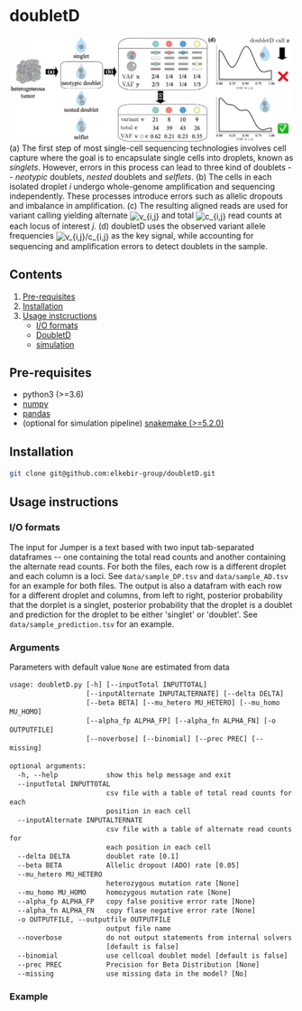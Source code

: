 # doubletD

![Overview of doubletD](doubletD_overview.png)
(a) The first step of most single-cell sequencing technologies involves cell capture where the goal is to encapsulate single cells into droplets, known as *singlets*.
However, errors in this process can lead to three kind of doublets -- *neotypic* doublets, *nested* doublets and *selflets*.
(b) The cells in each isolated droplet $i$ undergo whole-genome amplification and sequencing independently.
These processes introduce errors such as allelic dropouts and imbalance in amplification.
(c) The resulting aligned reads are used for variant calling yielding alternate <img src="http://www.sciweavers.org/tex2img.php?eq=v_%7Bi%2Cj%7D&bc=White&fc=Black&im=jpg&fs=12&ff=arev&edit=0" align="center" border="0" alt="v_{i,j}" width="28" height="18" />
and total <img src="http://www.sciweavers.org/tex2img.php?eq=v_%7Bi%2Cj%7D&bc=White&fc=Black&im=jpg&fs=12&ff=arev&edit=0" align="center" border="0" alt="c_{i,j}" width="28" height="18" />
 read counts at each locus of interest *j*.
(d) doubletD uses the observed variant allele frequencies <img src="http://www.sciweavers.org/tex2img.php?eq=v_%7Bi%2Cj%7D&bc=White&fc=Black&im=jpg&fs=12&ff=arev&edit=0" align="center" border="0" alt="v_{i,j}/c_{i,j}" width="28" height="18" />
 as the key signal, while accounting for sequencing and amplification errors to detect doublets in the sample.

## Contents

  1. [Pre-requisites](#pre-requisites)
  2. [Installation](#installation)
  3. [Usage instcructions](#usage)
     * [I/O formats](#io)
     * [DoubletD](#doubletD)
     * [simulation](#simulation)

<a name="pre-requisites"></a>
## Pre-requisites
+ python3 (>=3.6)
+ [numpy](https://numpy.org/doc/)
+ [pandas](https://pandas.pydata.org/pandas-docs/stable/index.html)
+ (optional for simulation pipeline) [snakemake (>=5.2.0)](https://snakemake.readthedocs.io)

<a name="installation"></a>
## Installation

```bash
git clone git@github.com:elkebir-group/doubletD.git
```

<a name="usage"></a>
## Usage instructions

<a name="io"></a>
### I/O formats
The input for Jumper is a text based with two input tab-separated dataframes -- one containing the total read counts and another containing the alternate read counts.
For both the files, each row is a different droplet and each column is a loci.
See `data/sample_DP.tsv` and `data/sample_AD.tsv` for an example for both files.
The output is also a datafram with each row for a different droplet and columns, from left to right, posterior probability that the dorplet is a singlet, posterior probability that the droplet is a doublet and prediction for the droplet to be either 'singlet' or 'doublet'.
See `data/sample_prediction.tsv` for an example.

### Arguments

Parameters with default value `None` are estimated from data

    usage: doubletD.py [-h] [--inputTotal INPUTTOTAL]
                       [--inputAlternate INPUTALTERNATE] [--delta DELTA]
                       [--beta BETA] [--mu_hetero MU_HETERO] [--mu_homo MU_HOMO]
                       [--alpha_fp ALPHA_FP] [--alpha_fn ALPHA_FN] [-o OUTPUTFILE]
                       [--noverbose] [--binomial] [--prec PREC] [--missing]

    optional arguments:
      -h, --help            show this help message and exit
      --inputTotal INPUTTOTAL
                            csv file with a table of total read counts for each
                            position in each cell
      --inputAlternate INPUTALTERNATE
                            csv file with a table of alternate read counts for
                            each position in each cell
      --delta DELTA         doublet rate [0.1]
      --beta BETA           Allelic dropout (ADO) rate [0.05]
      --mu_hetero MU_HETERO
                            heterozygous mutation rate [None]
      --mu_homo MU_HOMO     homozygous mutation rate [None]
      --alpha_fp ALPHA_FP   copy false positive error rate [None]
      --alpha_fn ALPHA_FN   copy flase negative error rate [None]
      -o OUTPUTFILE, --outputfile OUTPUTFILE
                            output file name
      --noverbose           do not output statements from internal solvers
                            [default is false]
      --binomial            use cellcoal doublet model [default is false]
      --prec PREC           Precision for Beta Distribution [None]
      --missing             use missing data in the model? [No]



### Example
